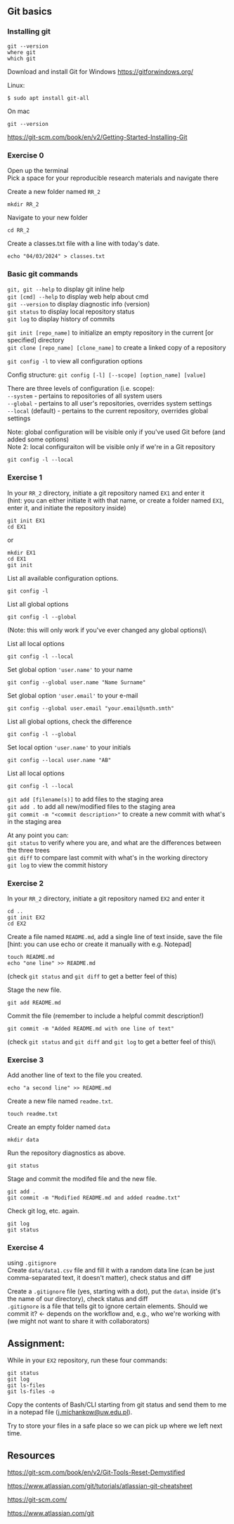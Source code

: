 
## Git basics

### Installing git
```
git --version
where git
which git
```
Download and install Git for Windows https://gitforwindows.org/

Linux:
```
$ sudo apt install git-all
```
On mac
```
git --version
```

https://git-scm.com/book/en/v2/Getting-Started-Installing-Git


### Exercise 0

Open up the terminal\
Pick a space for your reproducible research materials and navigate there



Create a new folder named `RR_2`
```
mkdir RR_2
```

Navigate to your new folder
```
cd RR_2
```

Create a classes.txt file with a line with today's date.
```
echo "04/03/2024" > classes.txt
```
### Basic git commands

`git, git --help` to display git inline help\
`git [cmd] --help` to display web help about cmd\
`git --version` to display diagnostic info (version)\
`git status` to display local repository status\
`git log` to display history of commits

`git init [repo_name]` to initialize an empty repository in the current [or specified] directory\
`git clone [repo_name] [clone_name]` to create a linked copy of a repository

`git config -l` to view all configuration options

Config structure: `git config [-l] [--scope] [option_name] [value]`

There are three levels of configuration (i.e. scope):\
`--system` - pertains to repositories of all system users\
`--global` - pertains to all user's repositories, overrides system settings\
`--local` (default) - pertains to the current repository, overrides global settings

Note: global configuration will be visible only if you've used Git before (and added some options)\
Note 2: local configuraiton will be visible only if we're in a Git repository

```
git config -l --local
```
### Exercise 1

In your `RR_2` directory, initiate a git repository named `EX1` and enter it\
(hint: you can either initiate it with that name, or create a folder named `EX1`, enter it, and initiate the repository inside)
```
git init EX1
cd EX1
```
or
```
mkdir EX1
cd EX1
git init
```
List all available configuration options.
```
git config -l
```
List all global options
```
git config -l --global
```
(Note: this will only work if you've ever changed any global options)\

List all local options
```
git config -l --local
```
Set global option `'user.name'` to your name
```
git config --global user.name "Name Surname"
```
Set global option `'user.email'` to your e-mail
```
git config --global user.email "your.email@smth.smth"
```
List all global options, check the difference
```
git config -l --global
```
Set local option `'user.name'` to your initials
```
git config --local user.name "AB"
```
List all local options
```
git config -l --local
```

`git add [filename(s)]` to add files to the staging area\
`git add .` to add all new/modified files to the staging area\
`git commit -m "<commit description>"` to create a new commit with what's in the staging area

At any point you can:\
`git status` to verify where you are, and what are the differences between the three trees\
`git diff` to compare last commit with what's in the working directory\
`git log` to view the commit history

### Exercise 2

In your `RR_2` directory, initiate a git repository named `EX2` and enter it
```
cd ..
git init EX2
cd EX2
```
Create a file named `README.md`, add a single line of text inside, save the file [hint: you can use echo or create it manually with e.g. Notepad]
```
touch README.md
echo "one line" >> README.md
```
(check `git status` and `git diff` to get a better feel of this)

Stage the new file.
```
git add README.md
```
Commit the file (remember to include a helpful commit description!)
```
git commit -m "Added README.md with one line of text"
```
(check `git status` and `git diff` and `git log` to get a better feel of this)\

### Exercise 3

Add another line of text to the file you created.
```
echo "a second line" >> README.md
```
Create a new file named `readme.txt`.
```
touch readme.txt
```
Create an empty folder named `data`
```
mkdir data
```
Run the repository diagnostics as above.
```
git status
```
Stage and commit the modifed file and the new file.
```
git add .
git commit -m "Modified README.md and added readme.txt"
```
Check git log, etc. again.
```
git log
git status
```
### Exercise 4

using `.gitignore`\
Create `data/data1.csv` file and fill it with a random data line (can be just comma-separated text, it doesn't matter), check status and diff

Create a `.gitignore` file (yes, starting with a dot), put the `data\` inside (it's the name of our directory), check status and diff\
`.gitignore` is a file that tells git to ignore certain elements. Should we commit it? <- depends on the workflow and, e.g., who we're working with (we might not want to share it with collaborators)



## Assignment:
While in your `EX2` repository, run these four commands:
```
git status
git log
git ls-files
git ls-files -o
```
Copy the contents of Bash/CLI starting from git status and send them to me in a notepad file (j.michankow@uw.edu.pl).

Try to store your files in a safe place so we can pick up where we left next time.

## Resources

https://git-scm.com/book/en/v2/Git-Tools-Reset-Demystified

https://www.atlassian.com/git/tutorials/atlassian-git-cheatsheet

https://git-scm.com/

https://www.atlassian.com/git
